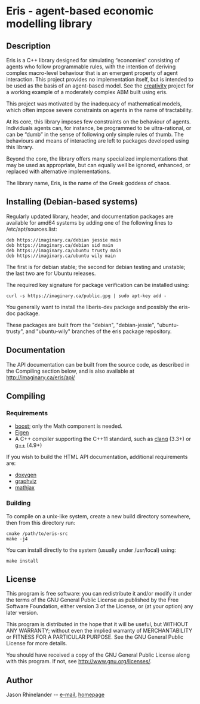 # Eris - agent-based economic modelling library

## Description

Eris is a C++ library designed for simulating “economies“ consisting of agents
who follow programmable rules, with the intention of deriving complex
macro-level behaviour that is an emergent property of agent interaction.  This
project provides no implementation itself, but is intended to be used as the
basis of an agent-based model.  See the
[creativity](https://git.imaginary.ca/eris/creativity/) project for a working
example of a moderately complex ABM built using eris.

This project was motivated by the inadequacy of mathematical models, which
often impose severe constraints on agents in the name of tractability.

At its core, this library imposes few constraints on the behaviour of agents.
Individuals agents can, for instance, be programmed to be ultra-rational, or
can be “dumb” in the sense of following only simple rules of thumb.  The
behaviours and means of interacting are left to packages developed using this
library.

Beyond the core, the library offers many specialized implementations that may
be used as appropriate, but can equally well be ignored, enhanced, or replaced
with alternative implementations.

The library name, Eris, is the name of the Greek goddess of chaos.

## Installing (Debian-based systems)

Regularly updated library, header, and documentation packages are available for
amd64 systems by adding one of the following lines to /etc/apt/sources.list:

    deb https://imaginary.ca/debian jessie main
    deb https://imaginary.ca/debian sid main
    deb https://imaginary.ca/ubuntu trusty main
    deb https://imaginary.ca/ubuntu wily main

The first is for debian stable; the second for debian testing and unstable; the
last two are for Ubuntu releases.

The required key signature for package verification can be installed using:

    curl -s https://imaginary.ca/public.gpg | sudo apt-key add -

You generally want to install the liberis-dev package and possibly the eris-doc
package.

These packages are built from the "debian", "debian-jessie", "ubuntu-trusty",
and "ubuntu-wily" branches of the eris package repository.

## Documentation

The API documentation can be built from the source code, as described in the
Compiling section below, and is also available at http://imaginary.ca/eris/api/

## Compiling

### Requirements

- [boost](http://www.boost.org/); only the Math component is needed.
- [Eigen](http://eigen.tuxfamily.org/)
- A C++ compiler supporting the C++11 standard, such as
  [clang](http://clang.llvm.org/) (3.3+) or [g++](https://gcc.gnu.org/) (4.9+)

If you wish to build the HTML API documentation, additional requirements are:
- [doxygen](http://www.stack.nl/~dimitri/doxygen/)
- [graphviz](http://www.graphviz.org)
- [mathjax](https://www.mathjax.org)

### Building

To compile on a unix-like system, create a new build directory somewhere, then
from this directory run:

    cmake /path/to/eris-src
    make -j4

You can install directly to the system (usually under /usr/local) using:

    make install

## License

This program is free software: you can redistribute it and/or modify
it under the terms of the GNU General Public License as published by
the Free Software Foundation, either version 3 of the License, or
(at your option) any later version.

This program is distributed in the hope that it will be useful,
but WITHOUT ANY WARRANTY; without even the implied warranty of
MERCHANTABILITY or FITNESS FOR A PARTICULAR PURPOSE.  See the
GNU General Public License for more details.

You should have received a copy of the GNU General Public License
along with this program.  If not, see <http://www.gnu.org/licenses/>.

## Author

Jason Rhinelander -- [e-mail](mailto:jason@imaginary.ca), [homepage](https://imaginary.ca)

